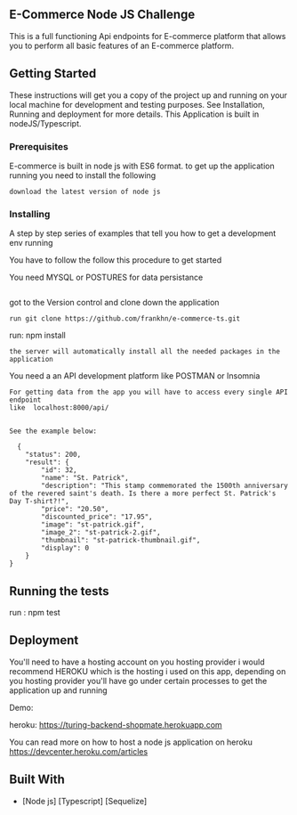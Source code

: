 ## E-Commerce Node JS Challenge


 This  is a full functioning Api endpoints for E-commerce platform that allows you to perform all basic features of an E-commerce platform.


## Getting Started

These instructions will get you a copy of the project up and running on your local machine for development and testing purposes. See Installation, Running and deployment for more details.
This Application is built in nodeJS/Typescript.


### Prerequisites

E-commerce is built in node js with ES6 format. to get up the application running you need to 
install the following
```
download the latest version of node js 
```

### Installing

A step by step series of examples that tell you how to get a development env running

You have to follow the follow this procedure to get started


You need MYSQL or POSTURES for data persistance
```
```
got to the Version control and clone down the application
```
run git clone https://github.com/frankhn/e-commerce-ts.git

```
run:  npm install

```
the server will automatically install all the needed packages in the application
```


You need a an API development platform  like POSTMAN or Insomnia

```
For getting data from the app you will have to access every single API endpoint
like  localhost:8000/api/
```
```Then you'll be able to get a bunch of JSON data:

See the example below: 

  {
    "status": 200,
    "result": {
        "id": 32,
        "name": "St. Patrick",
        "description": "This stamp commemorated the 1500th anniversary of the revered saint's death. Is there a more perfect St. Patrick's Day T-shirt?!",
        "price": "20.50",
        "discounted_price": "17.95",
        "image": "st-patrick.gif",
        "image_2": "st-patrick-2.gif",
        "thumbnail": "st-patrick-thumbnail.gif",
        "display": 0
    }
}
```

## Running the tests

run : npm test

## Deployment

You'll need to have a hosting account on you hosting provider
i would recommend HEROKU which is the hosting i used on this app, depending on you hosting provider you'll have go under certain processes to get the application up and running 

Demo:

heroku: https://turing-backend-shopmate.herokuapp.com


You can read more on how to host a node js application on heroku https://devcenter.heroku.com/articles


## Built With

* [Node js] [Typescript] [Sequelize]